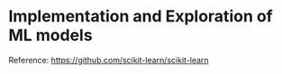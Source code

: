 # Implementation and Exploration of ML models

Reference: https://github.com/scikit-learn/scikit-learn
